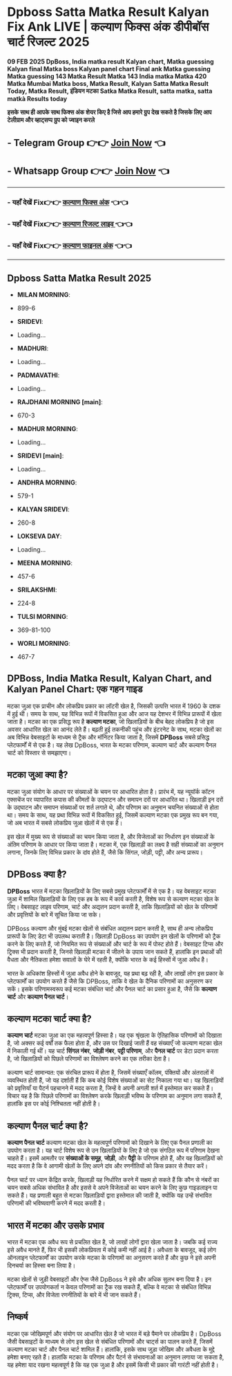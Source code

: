 # Dpboss Satta Matka Result Kalyan Fix Ank LIVE | कल्याण फिक्स अंक डीपीबॉस चार्ट रिजल्ट 2025

 **09 FEB 2025 DpBoss, India matka result Kalyan chart, Matka guessing Kalyan final Matka boss Kalyan panel chart Final ank Matka guessing Matka guessing 143 Matka Result Matka 143 India matka Matka 420 Matka Mumbai Matka boss, Matka Result, Kalyan Satta Matka Result Today, Matka Result, इंडियन मटका Satka Matka Result, satta matka, satta matkà Results today**


**इसके साथ ही आपके साथ फिक्स अंक शेयर किए है जिसे आप हमारे ग्रुप देख सकते है जिसके लिए आप टेलीग्राम और व्हाट्सप्प ग्रुप को ज्वाइन करले**

##  - Telegram  Group 👉👉 [Join Now](https://t.me/Hindiupdate201) 👈

##  - Whatsapp Group 👉👉 [Join Now](https://whatsapp.com/channel/0029Vay2FudAzNbmVl8KtW14) 👈

---

###  - यहाँ देखें Fix👉👉 [कल्याण फिक्स अंक](https://kalyan-chart-fix.hindipanti.in/dpboss-satta-matka-result-1/) 👈👈

### - यहाँ देखें Fix👉👉 [कल्याण रिजल्ट लाइव ](https://www.google.com/search?q=hindipanti+in+kalyan+fix) 👈👈

### - यहाँ देखें Fix👉👉 [कल्याण फाइनल अंक](https://kalyan-chart-fix.hindipanti.in/dpboss-satta-matka-result-1/) 👈👈

---

## Dpboss Satta Matka Result 2025

- **MILAN MORNING**: 
 - 899-6

  - **SRIDEVI**: 
 - Loading...
 
- **MADHURI**: 
 - Loading...

- **PADMAVATHI**: 
 - Loading...
 
- **RAJDHANI MORNING [main]**:  
- 670-3

- **MADHUR MORNING**: 
 - Loading...

- **SRIDEVI [main]**: 
 - Loading...

- **ANDHRA MORNING**: 
 - 579-1

- **KALYAN SRIDEVI**: 
 - 260-8
  
- **LOKSEVA DAY**: 
 - Loading...

- **MEENA MORNING**: 
 - 457-6

- **SRILAKSHMI**: 
 - 224-8

- **TULSI MORNING**: 
 - 369-81-100

- **WORLI MORNING**: 
 - 467-7

## **DPBoss, India Matka Result, Kalyan Chart, and Kalyan Panel Chart: एक गहन गाइड**

मटका जुआ एक प्राचीन और लोकप्रिय प्रकार का लॉटरी खेल है, जिसकी उत्पत्ति भारत में 1960 के दशक में हुई थी। समय के साथ, यह विभिन्न रूपों में विकसित हुआ और आज यह देशभर में विभिन्न प्रारूपों में खेला जाता है। मटका का एक प्रसिद्ध रूप है **कल्याण मटका**, जो खिलाड़ियों के बीच बेहद लोकप्रिय है जो इस अवसर आधारित खेल का आनंद लेते हैं। बढ़ती हुई तकनीकी पहुंच और इंटरनेट के साथ, मटका खेलों का अब विभिन्न वेबसाइटों के माध्यम से ट्रैक और मॉनिटर किया जाता है, जिसमें **DPBoss** सबसे प्रसिद्ध प्लेटफार्मों में से एक है। यह लेख DpBoss, भारत के मटका परिणाम, कल्याण चार्ट और कल्याण पैनल चार्ट को विस्तार से समझाएगा।

## **मटका जुआ क्या है?**

मटका जुआ संयोग के आधार पर संख्याओं के चयन पर आधारित होता है। प्रारंभ में, यह न्यूयॉर्क कॉटन एक्सचेंज पर व्यापारित कपास की कीमतों के उद्घाटन और समापन दरों पर आधारित था। खिलाड़ी इन दरों के उद्घाटन और समापन संख्याओं पर शर्त लगाते थे, और परिणाम का अनुमान चयनित संख्याओं से होता था। समय के साथ, यह प्रथा विभिन्न रूपों में विकसित हुई, जिसमें कल्याण मटका एक प्रमुख रूप बन गया, जो अब भारत में सबसे लोकप्रिय जुआ खेलों में से एक है।

इस खेल में मुख्य रूप से संख्याओं का चयन किया जाता है, और विजेताओं का निर्धारण इन संख्याओं के अंतिम परिणाम के आधार पर किया जाता है। मटका में, एक खिलाड़ी का लक्ष्य है सही संख्याओं का अनुमान लगाना, जिनके लिए विभिन्न प्रकार के दांव होते हैं, जैसे कि सिंगल, जोड़ी, पट्टी, और अन्य प्रारूप।

## **DPBoss क्या है?**

**DPBoss** भारत में मटका खिलाड़ियों के लिए सबसे प्रमुख प्लेटफार्मों में से एक है। यह वेबसाइट मटका जुआ में शामिल खिलाड़ियों के लिए एक हब के रूप में कार्य करती है, विशेष रूप से कल्याण मटका खेल के लिए। वेबसाइट लाइव परिणाम, चार्ट और अद्यतन प्रदान करती है, ताकि खिलाड़ियों को खेल के परिणामों और प्रवृत्तियों के बारे में सूचित किया जा सके।

DPBoss कल्याण और मुंबई मटका खेलों से संबंधित अद्यतन प्रदान करती है, साथ ही अन्य लोकप्रिय प्रारूपों के लिए डेटा भी उपलब्ध कराती है। खिलाड़ी DpBoss का उपयोग इन खेलों के परिणामों को ट्रैक करने के लिए करते हैं, जो नियमित रूप से संख्याओं और चार्ट के रूप में पोस्ट होते हैं। वेबसाइट टिप्स और ट्रिक्स भी प्रदान करती है, जिनसे खिलाड़ी मटका में जीतने के उपाय जान सकते हैं, हालांकि इन प्रथाओं की वैधता और नैतिकता हमेशा सवालों के घेरे में रहती है, क्योंकि भारत के कई हिस्सों में जुआ अवैध है।

भारत के अधिकांश हिस्सों में जुआ अवैध होने के बावजूद, यह प्रथा बढ़ रही है, और लाखों लोग इस प्रकार के प्लेटफार्मों का उपयोग करते हैं जैसे कि DPBoss, ताकि वे खेल के दैनिक परिणामों का अनुसरण कर सकें। इसके परिणामस्वरूप कई मटका संबंधित चार्ट और पैनल चार्ट का प्रसार हुआ है, जैसे कि **कल्याण चार्ट** और **कल्याण पैनल चार्ट**।

## **कल्याण मटका चार्ट क्या है?**

**कल्याण चार्ट** मटका जुआ का एक महत्वपूर्ण हिस्सा है। यह एक श्रृंखला के ऐतिहासिक परिणामों को दिखाता है, जो अक्सर कई वर्षों तक फैला होता है, और उस पर दिखाई जाती हैं वह संख्याएँ जो कल्याण मटका खेल में निकाली गई थीं। यह चार्ट **सिंगल नंबर**, **जोड़ी नंबर**, **पट्टी परिणाम**, और **पैनल चार्ट** पर डेटा प्रदान करता है, जो खिलाड़ियों को पिछले परिणामों का विश्लेषण करने का एक तरीका देता है।

कल्याण चार्ट सामान्यत: एक संरचित प्रारूप में होता है, जिसमें संख्याएँ कॉलम, पंक्तियों और अंतरालों में व्यवस्थित होती हैं, जो यह दर्शाती हैं कि कब कोई विशेष संख्याओं का सेट निकाला गया था। यह खिलाड़ियों को प्रवृत्तियाँ या पैटर्न पहचानने में मदद करता है, जिन्हें वे अपनी अगली शर्त में इस्तेमाल कर सकते हैं। विचार यह है कि पिछले परिणामों का विश्लेषण करके खिलाड़ी भविष्य के परिणाम का अनुमान लगा सकते हैं, हालांकि इस पर कोई निश्चितता नहीं होती है।

## **कल्याण पैनल चार्ट क्या है?**

**कल्याण पैनल चार्ट** कल्याण मटका खेल के महत्वपूर्ण परिणामों को दिखाने के लिए एक पैनल प्रणाली का उपयोग करता है। यह चार्ट विशेष रूप से उन खिलाड़ियों के लिए है जो एक संगठित रूप में परिणाम देखना चाहते हैं। इसमें आमतौर पर **संख्याओं के समूह**, **जोड़ी**, और **पैट्टी** के परिणाम होते हैं, और यह खिलाड़ियों को मदद करता है कि वे आगामी खेलों के लिए अपने दांव और रणनीतियों को किस प्रकार से तैयार करें।

पैनल चार्ट पर ध्यान केंद्रित करके, खिलाड़ी यह निर्धारित करने में सक्षम हो सकते हैं कि कौन से नंबरों का चयन सबसे अधिक संभावित है और इससे वे अपने विजेताओं का चयन करने के लिए कुछ गाइडलाइन पा सकते हैं। यह प्रणाली बहुत से मटका खिलाड़ियों द्वारा इस्तेमाल की जाती है, क्योंकि यह उन्हें संभावित परिणामों की भविष्यवाणी करने में मदद करती है।

## **भारत में मटका और उसके प्रभाव**

भारत में मटका एक अवैध रूप से प्रचलित खेल है, जो लाखों लोगों द्वारा खेला जाता है। जबकि कई राज्य इसे अवैध मानते हैं, फिर भी इसकी लोकप्रियता में कोई कमी नहीं आई है। अवैधता के बावजूद, कई लोग ऑनलाइन प्लेटफार्मों का उपयोग करके मटका के परिणामों का अनुसरण करते हैं और कुछ ने इसे अपनी दिनचर्या का हिस्सा बना लिया है।

मटका खेलों से जुड़ी वेबसाइटों और ऐप्स जैसे DpBoss ने इसे और अधिक सुलभ बना दिया है। इन प्लेटफार्मों पर उपयोगकर्ता न केवल परिणामों का ट्रैक रख सकते हैं, बल्कि वे मटका से संबंधित विभिन्न ट्रिक्स, टिप्स, और विजेता रणनीतियों के बारे में भी जान सकते हैं।

## **निष्कर्ष**

मटका एक जोखिमपूर्ण और संयोग पर आधारित खेल है जो भारत में बड़े पैमाने पर लोकप्रिय है। DpBoss जैसी वेबसाइटों के माध्यम से लोग इस खेल से संबंधित परिणामों और चार्ट्स का पालन करते हैं, जिसमें कल्याण मटका चार्ट और पैनल चार्ट शामिल हैं। हालांकि, इसके साथ जुड़ा जोखिम और अवैधता के मुद्दे हमेशा बनाए रहते हैं। हालांकि मटका के परिणाम और पैटर्न से संभावनाओं का अनुमान लगाया जा सकता है, यह हमेशा याद रखना महत्वपूर्ण है कि यह एक जुआ है और इसमें किसी भी प्रकार की गारंटी नहीं होती है।

